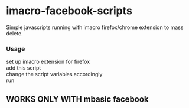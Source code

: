 # imacro-facebook-scripts
Simple javascripts running with imacro firefox/chrome extension to mass delete.
### Usage  
set up imacro extension for firefox   
add this script   
change the script variables accordingly  
run  
## WORKS ONLY WITH mbasic facebook

